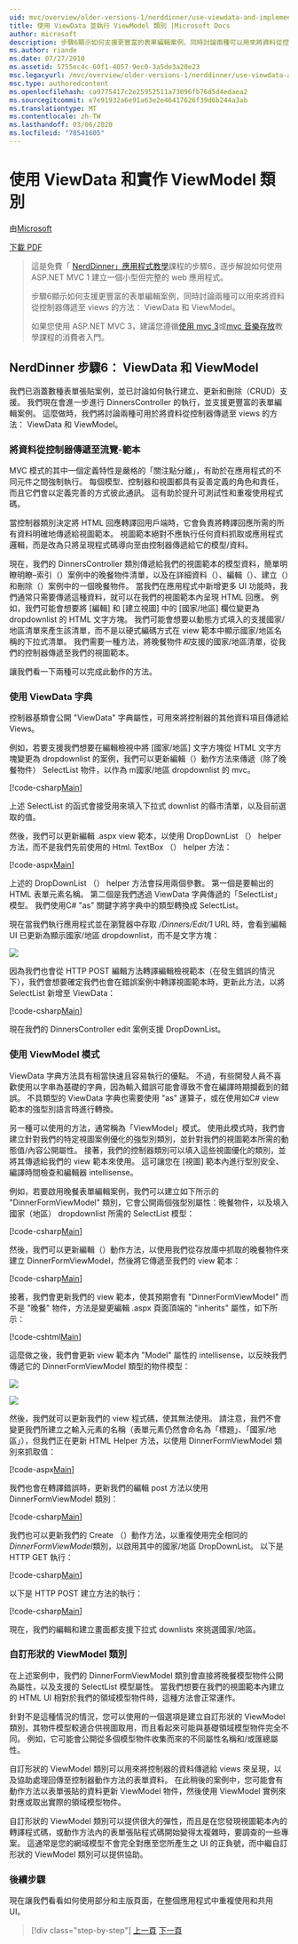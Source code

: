 ```yaml
---
uid: mvc/overview/older-versions-1/nerddinner/use-viewdata-and-implement-viewmodel-classes
title: 使用 ViewData 並執行 ViewModel 類別 |Microsoft Docs
author: microsoft
description: 步驟6顯示如何支援更豐富的表單編輯案例，同時討論兩種可以用來將資料從控制器傳遞至 views 的方法： 。
ms.author: riande
ms.date: 07/27/2010
ms.assetid: 5755ec4c-60f1-4057-9ec0-3a5de3a20e23
msc.legacyurl: /mvc/overview/older-versions-1/nerddinner/use-viewdata-and-implement-viewmodel-classes
msc.type: authoredcontent
ms.openlocfilehash: ca9775417c2e25952511a73096fb76d5d4edaea2
ms.sourcegitcommit: e7e91932a6e91a63e2e46417626f39d6b244a3ab
ms.translationtype: MT
ms.contentlocale: zh-TW
ms.lasthandoff: 03/06/2020
ms.locfileid: "78541605"
---
```

# <a name="use-viewdata-and-implement-viewmodel-classes"></a>使用 ViewData 和實作 ViewModel 類別

由[Microsoft](https://github.com/microsoft)

[下載 PDF](http://aspnetmvcbook.s3.amazonaws.com/aspnetmvc-nerdinner_v1.pdf)

> 這是免費「 [NerdDinner」應用程式教學](introducing-the-nerddinner-tutorial.md)課程的步驟6，逐步解說如何使用 ASP.NET MVC 1 建立一個小型但完整的 web 應用程式。
> 
> 步驟6顯示如何支援更豐富的表單編輯案例，同時討論兩種可以用來將資料從控制器傳遞至 views 的方法： ViewData 和 ViewModel。
> 
> 如果您使用 ASP.NET MVC 3，建議您遵循[使用 mvc 3](../../older-versions/getting-started-with-aspnet-mvc3/cs/intro-to-aspnet-mvc-3.md)或[mvc 音樂存放](../../older-versions/mvc-music-store/mvc-music-store-part-1.md)教學課程的消費者入門。

## <a name="nerddinner-step-6-viewdata-and-viewmodel"></a>NerdDinner 步驟6： ViewData 和 ViewModel

我們已涵蓋數種表單張貼案例，並已討論如何執行建立、更新和刪除（CRUD）支援。 我們現在會進一步進行 DinnersController 的執行，並支援更豐富的表單編輯案例。 這麼做時，我們將討論兩種可用於將資料從控制器傳遞至 views 的方法： ViewData 和 ViewModel。

### <a name="passing-data-from-controllers-to-view-templates"></a>將資料從控制器傳遞至流覽-範本

MVC 模式的其中一個定義特性是嚴格的「關注點分離」，有助於在應用程式的不同元件之間強制執行。 每個模型、控制器和視圖都具有妥善定義的角色和責任，而且它們會以定義完善的方式彼此通訊。 這有助於提升可測試性和重複使用程式碼。

當控制器類別決定將 HTML 回應轉譯回用戶端時，它會負責將轉譯回應所需的所有資料明確地傳遞給視圖範本。 視圖範本絕對不應執行任何資料抓取或應用程式邏輯，而是改為只將呈現程式碼導向至由控制器傳遞給它的模型/資料。

現在，我們的 DinnersController 類別傳遞給我們的視圖範本的模型資料，簡單明瞭明瞭–索引（）案例中的晚餐物件清單，以及在詳細資料（）、編輯（）、建立（）和刪除（）案例中的一個晚餐物件。 當我們在應用程式中新增更多 UI 功能時，我們通常只需要傳遞這種資料，就可以在我們的視圖範本內呈現 HTML 回應。 例如，我們可能會想要將 [編輯] 和 [建立視圖] 中的 [國家/地區] 欄位變更為 dropdownlist 的 HTML 文字方塊。 我們可能會想要以動態方式填入的支援國家/地區清單來產生該清單，而不是以硬式編碼方式在 view 範本中顯示國家/地區名稱的下拉式清單。 我們需要一種方法，將晚餐物件*和*支援的國家/地區清單，從我們的控制器傳遞至我們的視圖範本。

讓我們看一下兩種可以完成此動作的方法。

### <a name="using-the-viewdata-dictionary"></a>使用 ViewData 字典

控制器基類會公開 "ViewData" 字典屬性，可用來將控制器的其他資料項目傳遞給 Views。

例如，若要支援我們想要在編輯檢視中將 [國家/地區] 文字方塊從 HTML 文字方塊變更為 dropdownlist 的案例，我們可以更新編輯（）動作方法來傳遞（除了晚餐物件） SelectList 物件，以作為 m國家/地區 dropdownlist 的 mvc。

[!code-csharp[Main](use-viewdata-and-implement-viewmodel-classes/samples/sample1.cs)]

上述 SelectList 的函式會接受用來填入下拉式 downlist 的縣市清單，以及目前選取的值。

然後，我們可以更新編輯 .aspx view 範本，以使用 DropDownList （） helper 方法，而不是我們先前使用的 Html. TextBox （） helper 方法：

[!code-aspx[Main](use-viewdata-and-implement-viewmodel-classes/samples/sample2.aspx)]

上述的 DropDownList （） helper 方法會採用兩個參數。 第一個是要輸出的 HTML 表單元素名稱。 第二個是我們透過 ViewData 字典傳遞的「SelectList」模型。 我們使用C# "as" 關鍵字將字典中的類型轉換成 SelectList。

現在當我們執行應用程式並在瀏覽器中存取 */Dinners/Edit/1* URL 時，會看到編輯 UI 已更新為顯示國家/地區 dropdownlist，而不是文字方塊：

![](use-viewdata-and-implement-viewmodel-classes/_static/image1.png)

因為我們也會從 HTTP POST 編輯方法轉譯編輯檢視範本（在發生錯誤的情況下），我們會想要確定我們也會在錯誤案例中轉譯視圖範本時，更新此方法，以將 SelectList 新增至 ViewData：

[!code-csharp[Main](use-viewdata-and-implement-viewmodel-classes/samples/sample3.cs)]

現在我們的 DinnersController edit 案例支援 DropDownList。

### <a name="using-a-viewmodel-pattern"></a>使用 ViewModel 模式

ViewData 字典方法具有相當快速且容易執行的優點。 不過，有些開發人員不喜歡使用以字串為基礎的字典，因為輸入錯誤可能會導致不會在編譯時期攔截到的錯誤。 不具類型的 ViewData 字典也需要使用 "as" 運算子，或在使用如C# view 範本的強型別語言時進行轉換。

另一種可以使用的方法，通常稱為「ViewModel」模式。 使用此模式時，我們會建立針對我們的特定視圖案例優化的強型別類別，並針對我們的視圖範本所需的動態值/內容公開屬性。 接著，我們的控制器類別可以填入這些視圖優化的類別，並將其傳遞給我們的 view 範本來使用。 這可讓您在 [視圖] 範本內進行型別安全、編譯時間檢查和編輯器 intellisense。

例如，若要啟用晚餐表單編輯案例，我們可以建立如下所示的 "DinnerFormViewModel" 類別，它會公開兩個強型別屬性：晚餐物件，以及填入國家（地區） dropdownlist 所需的 SelectList 模型：

[!code-csharp[Main](use-viewdata-and-implement-viewmodel-classes/samples/sample4.cs)]

然後，我們可以更新編輯（）動作方法，以使用我們從存放庫中抓取的晚餐物件來建立 DinnerFormViewModel，然後將它傳遞至我們的 view 範本：

[!code-csharp[Main](use-viewdata-and-implement-viewmodel-classes/samples/sample5.cs)]

接著，我們會更新我們的 view 範本，使其預期會有 "DinnerFormViewModel" 而不是 "晚餐" 物件，方法是變更編輯 .aspx 頁面頂端的 "inherits" 屬性，如下所示：

[!code-cshtml[Main](use-viewdata-and-implement-viewmodel-classes/samples/sample6.cshtml)]

這麼做之後，我們會更新 view 範本內 "Model" 屬性的 intellisense，以反映我們傳遞它的 DinnerFormViewModel 類型的物件模型：

![](use-viewdata-and-implement-viewmodel-classes/_static/image2.png)

![](use-viewdata-and-implement-viewmodel-classes/_static/image3.png)

然後，我們就可以更新我們的 view 程式碼，使其無法使用。 請注意，我們不會變更我們所建立之輸入元素的名稱（表單元素仍然會命名為「標題」、「國家/地區」），但我們正在更新 HTML Helper 方法，以使用 DinnerFormViewModel 類別來抓取值：

[!code-aspx[Main](use-viewdata-and-implement-viewmodel-classes/samples/sample7.aspx)]

我們也會在轉譯錯誤時，更新我們的編輯 post 方法以使用 DinnerFormViewModel 類別：

[!code-csharp[Main](use-viewdata-and-implement-viewmodel-classes/samples/sample8.cs)]

我們也可以更新我們的 Create （）動作方法，以重複使用完全相同的*DinnerFormViewModel*類別，以啟用其中的國家/地區 DropDownList。 以下是 HTTP GET 執行：

[!code-csharp[Main](use-viewdata-and-implement-viewmodel-classes/samples/sample9.cs)]

以下是 HTTP POST 建立方法的執行：

[!code-csharp[Main](use-viewdata-and-implement-viewmodel-classes/samples/sample10.cs)]

現在，我們的編輯和建立畫面都支援下拉式 downlists 來挑選國家/地區。

### <a name="custom-shaped-viewmodel-classes"></a>自訂形狀的 ViewModel 類別

在上述案例中，我們的 DinnerFormViewModel 類別會直接將晚餐模型物件公開為屬性，以及支援的 SelectList 模型屬性。 當我們想要在我們的視圖範本內建立的 HTML UI 相對於我們的領域模型物件時，這種方法會正常運作。

針對不是這種情況的情況，您可以使用的一個選項是建立自訂形狀的 ViewModel 類別，其物件模型較適合供視圖取用，而且看起來可能與基礎領域模型物件完全不同。 例如，它可能會公開從多個模型物件收集而來的不同屬性名稱和/或匯總屬性。

自訂形狀的 ViewModel 類別可以用來將控制器的資料傳遞給 views 來呈現，以及協助處理回傳至控制器動作方法的表單資料。 在此稍後的案例中，您可能會有動作方法以表單張貼的資料更新 ViewModel 物件，然後使用 ViewModel 實例來對應或取出實際的領域模型物件。

自訂形狀的 ViewModel 類別可以提供很大的彈性，而且是在您發現視圖範本內的轉譯程式碼，或動作方法內的表單張貼程式碼開始變得太複雜時，要調查的一些專案。 這通常是您的網域模型不會完全對應至您所產生之 UI 的正負號，而中繼自訂形狀的 ViewModel 類別可以提供協助。

### <a name="next-step"></a>後續步驟

現在讓我們看看如何使用部分和主版頁面，在整個應用程式中重複使用和共用 UI。

> [!div class="step-by-step"]
> [上一頁](provide-crud-create-read-update-delete-data-form-entry-support.md)
> [下一頁](re-use-ui-using-master-pages-and-partials.md)
